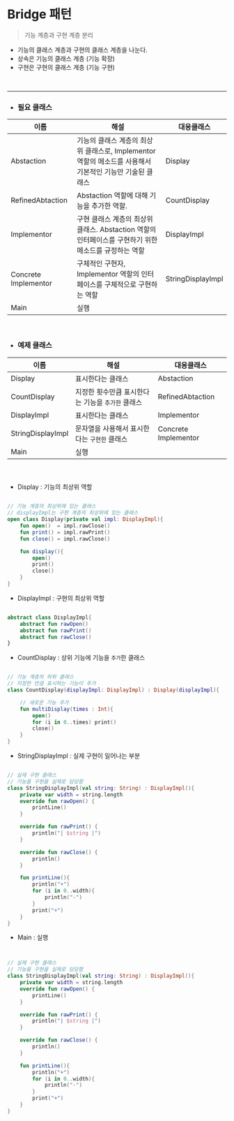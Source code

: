 # Bridge 패턴

> 기능 계층과 구현 계층 분리

- 기능의 클래스 계층과 구현의 클래스 계층을 나눈다.
- 상속은 기능의 클래스 계층 (기능 확장)
- 구현은 구현의 클래스 계층 (기능 구현)

<br>

---

- ### 필요 클래스


| 이름                  | 해설                                                                                                     | 대응클래스        |
|-----------------------|----------------------------------------------------------------------------------------------------------|-------------------|
| Abstaction            | 기능의 클래스 계층의 최상위 클래스로, Implementor 역할의 메소드를 사용해서 기본적인 기능만 기술된 클래스 | Display           |
| RefinedAbtaction      | Abstaction 역할에 대해 기능을 추가한 역할.                                                               | CountDisplay      |
| Implementor           | 구현 클래스 계층의 최상위 클래스. Abstaction 역할의 인터페이스를 구현하기 위한 메소드를 규정하는 역할    | DisplayImpl       |
| Concrete Implementor | 구체적인 구현자, Implementor 역할의 인터페이스를 구체적으로 구현하는 역할                                | StringDisplayImpl |
| Main                  | 실행                                                                                                     |          

<br>

- ### 예제 클래스 

| 이름              | 해설                                              | 대응클래스 |
|-------------------|---------------------------------------------------|------------|
| Display           | 표시한다는 클래스                                 | Abstaction           |
| CountDisplay      | 지정한 횟수만큼 표시한다는 기능을 `추가한` 클래스 | RefinedAbtaction           |
| DisplayImpl       | 표시한다는 클래스                                 | Implementor           |
| StringDisplayImpl | 문자열을 사용해서 표시한다는 `구현한` 클래스      | Concrete Implementor           |
| Main              | 실행                                              |            | 

###

<br>

- Display : 기능의 최상위 역할

```kotlin

// 기능 계층의 최상위에 있는 클래스
// displayImpl는 구현 계층의 최상위에 있는 클래스
open class Display(private val impl: DisplayImpl){
    fun open()  = impl.rawClose()
    fun print() = impl.rawPrint()
    fun close() = impl.rawClose()

    fun display(){
        open()
        print()
        close()
    }
}
```

- DisplayImpl : 구현의 최상위 역할

```kotlin

abstract class DisplayImpl{
    abstract fun rawOpen()
    abstract fun rawPrint()
    abstract fun rawClose()
}

```

- CountDisplay : 상위 기능에 기능을 `추가`한 클래스 

```kotlin

// 기능 계층의 하위 클래스
// 지정한 만큼 표시하는 기능이 추가
class CountDisplay(displayImpl: DisplayImpl) : Display(displayImpl){

    // 새로운 기능 추가
    fun multiDisplay(times : Int){
        open()
        for (i in 0..times) print()
        close()
    }
}

```

- StringDisplayImpl : 실제 구현이 일어나는 부분

```kotlin

// 실제 구현 클래스
// 기능을 구현을 실제로 담당함
class StringDisplayImpl(val string: String) : DisplayImpl(){
    private var width = string.length
    override fun rawOpen() {
        printLine()
    }

    override fun rawPrint() {
        println("| $string |")
    }

    override fun rawClose() {
        println()
    }

    fun printLine(){
        println("+")
        for (i in 0..width){
            println("-")
        }
        print("+")
    }
}

```

- Main : 실행

```kotlin


// 실제 구현 클래스
// 기능을 구현을 실제로 담당함
class StringDisplayImpl(val string: String) : DisplayImpl(){
    private var width = string.length
    override fun rawOpen() {
        printLine()
    }

    override fun rawPrint() {
        println("| $string |")
    }

    override fun rawClose() {
        println()
    }

    fun printLine(){
        println("+")
        for (i in 0..width){
            println("-")
        }
        print("+")
    }
}

```

